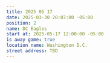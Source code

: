 ```yaml
---
title: 2025 05 17
date: 2025-03-30 20:07:00 -05:00
position: 2
name: DC Eagles
start at: 2025-05-17 12:00:00 -05:00
is away game: true
location name: Washington D.C.
street address: TBD
---
```


